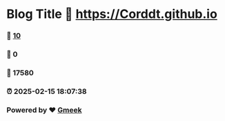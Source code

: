 # Blog Title :link: https://Corddt.github.io 
### :page_facing_up: [10](https://Corddt.github.io/tag.html) 
### :speech_balloon: 0 
### :hibiscus: 17580 
### :alarm_clock: 2025-02-15 18:07:38 
### Powered by :heart: [Gmeek](https://github.com/Meekdai/Gmeek)

